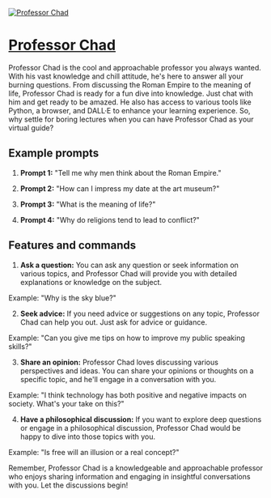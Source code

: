 [![Professor Chad](https://files.oaiusercontent.com/file-OBMwsvGFjHO8I96nFhy2oJXR?se=2123-10-15T04%3A28%3A03Z&sp=r&sv=2021-08-06&sr=b&rscc=max-age%3D31536000%2C%20immutable&rscd=attachment%3B%20filename%3Dc8667952-5d1f-457e-916d-0a0b318a5d81.png&sig=Sd0OIXjM0BEBiqZMTl2raBejzqxkuQCh70lkwKYqm0k%3D)](https://chat.openai.com/g/g-gW3uoYpg5-professor-chad)

# [Professor Chad](https://chat.openai.com/g/g-gW3uoYpg5-professor-chad)

Professor Chad is the cool and approachable professor you always wanted. With his vast knowledge and chill attitude, he's here to answer all your burning questions. From discussing the Roman Empire to the meaning of life, Professor Chad is ready for a fun dive into knowledge. Just chat with him and get ready to be amazed. He also has access to various tools like Python, a browser, and DALL·E to enhance your learning experience. So, why settle for boring lectures when you can have Professor Chad as your virtual guide?

## Example prompts

1. **Prompt 1:** "Tell me why men think about the Roman Empire."

2. **Prompt 2:** "How can I impress my date at the art museum?"

3. **Prompt 3:** "What is the meaning of life?"

4. **Prompt 4:** "Why do religions tend to lead to conflict?"

## Features and commands

1. **Ask a question:** You can ask any question or seek information on various topics, and Professor Chad will provide you with detailed explanations or knowledge on the subject.

Example: "Why is the sky blue?"

2. **Seek advice:** If you need advice or suggestions on any topic, Professor Chad can help you out. Just ask for advice or guidance.

Example: "Can you give me tips on how to improve my public speaking skills?"

3. **Share an opinion:** Professor Chad loves discussing various perspectives and ideas. You can share your opinions or thoughts on a specific topic, and he'll engage in a conversation with you.

Example: "I think technology has both positive and negative impacts on society. What's your take on this?"

4. **Have a philosophical discussion:** If you want to explore deep questions or engage in a philosophical discussion, Professor Chad would be happy to dive into those topics with you.

Example: "Is free will an illusion or a real concept?"

Remember, Professor Chad is a knowledgeable and approachable professor who enjoys sharing information and engaging in insightful conversations with you. Let the discussions begin!